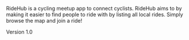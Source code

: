 RideHub is a cycling meetup app to connect cyclists. RideHub aims to by making it easier to find people to ride with by listing all local rides. Simply browse the map and join a ride!

Version 1.0